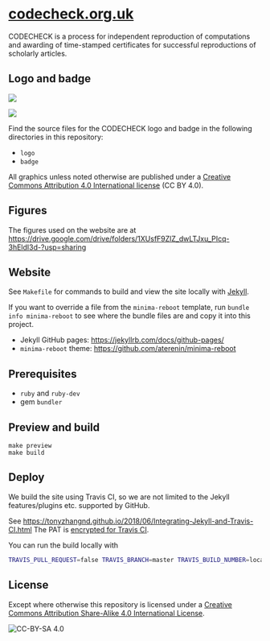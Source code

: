 # [codecheck.org.uk](https://codecheck.org.uk)

CODECHECK is a process for independent reproduction of computations and awarding of time-stamped certificates for successful reproductions of scholarly articles.

## Logo and badge

![](https://raw.githubusercontent.com/codecheckers/website/master/badges/codeworks-badge.png)

![](https://codecheck.org.uk/img/codecheck_logo.svg)

Find the source files for the CODECHECK logo and badge in the following directories in this repository:

- `logo`
- `badge`

All graphics unless noted otherwise are published under a [Creative Commons Attribution 4.0 International license](https://creativecommons.org/licenses/by/4.0/) (CC BY 4.0).

## Figures

The figures used on the website are at https://drive.google.com/drive/folders/1XUsfF9ZlZ_dwLTJxu_PIcq-3hEldI3d-?usp=sharing

## Website

See `Makefile` for commands to build and view the site locally with [Jekyll](https://jekyllrb.com/).

If you want to override a file from the `minima-reboot` template, run `bundle info minima-reboot` to see where the bundle files are and copy it into this project.

- Jekyll GitHub pages: https://jekyllrb.com/docs/github-pages/
- `minima-reboot` theme: https://github.com/aterenin/minima-reboot

## Prerequisites

- `ruby` and `ruby-dev`
- gem `bundler`

## Preview and build

```
make preview
make build
```

## Deploy

We build the site using Travis CI, so we are not limited to the Jekyll features/plugins etc. supported by GitHub.

See https://tonyzhangnd.github.io/2018/06/Integrating-Jekyll-and-Travis-CI.html
The PAT is [encrypted for Travis CI](https://docs.travis-ci.com/user/encryption-keys/).

You can run the build locally with

```bash
TRAVIS_PULL_REQUEST=false TRAVIS_BRANCH=master TRAVIS_BUILD_NUMBER=local PAT="..." ./travis.sh
```

## License

Except where otherwise this repository is licensed under a [Creative Commons Attribution Share-Alike 4.0 International License](https://creativecommons.org/licenses/by-sa/4.0/).

![CC-BY-SA 4.0](https://mirrors.creativecommons.org/presskit/buttons/88x31/svg/by-sa.svg)
